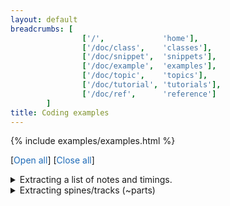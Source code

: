 ```yaml
---
layout: default
breadcrumbs: [
                ['/',             'home'],
                ['/doc/class',    'classes'],
                ['/doc/snippet',  'snippets'],
                ['/doc/example',  'examples'],
                ['/doc/topic',    'topics'],
                ['/doc/tutorial', 'tutorials'],
                ['/doc/ref',      'reference']
        ]
title: Coding examples
---
```


{% include examples/examples.html %}

[<span style="cursor:pointer; color:#1e6bb8;" onclick="openAllExamples()">Open all</span>]
[<span style="cursor:pointer; color:#1e6bb8;" onclick="closeAllExamples()">Close all</span>]

<details class="example-notelist">
<summary>
Extracting a list of notes and timings.
</summary>
{% include examples/notelist.md %}
</details>

<details class="example-extract1">
<summary>
Extracting spines/tracks (~parts)
</summary>
{% include examples/extract-1.md %}
</details>

